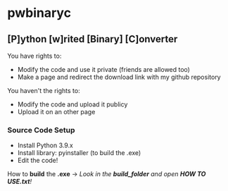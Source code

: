 # pwbinaryc

## [P]ython [w]rited [Binary] [C]onverter


You have rights to:
- Modify the code and use it private (friends are allowed too)
- Make a page and redirect the download link with my github repository

You haven't the rights to:
- Modify the code and upload it publicy
- Upload it on an other page

### Source Code Setup
- Install Python 3.9.x
- Install library: pyinstaller (to build the .exe)
- Edit the code!

How to **build** the **.exe** -> *Look in the* ***build_folder*** *and open* ***HOW TO USE.txt**!*